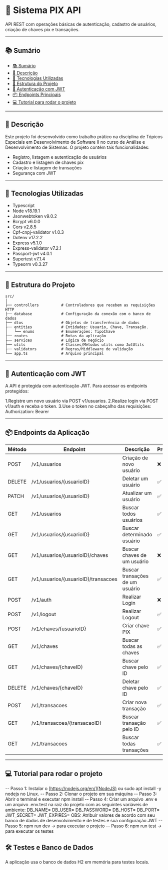 # 💸 Sistema PIX API

API REST com operações básicas de autenticação, cadastro de usuários, criação de chaves pix e transações.

---

## 📚 Sumário

- [📚 Sumário](#-sumário)
- [📌 Descrição](#-descrição)
- [🚀 Tecnologias Utilizadas](#-tecnologias-utilizadas)
- [📁 Estrutura do Projeto](#-estrutura-do-projeto)
- [🔐 Autenticação com JWT](#-autenticação-com-jwt)
- [📦 Endpoints Principais](#-endpoints-principais)
- [💻 Tutorial para rodar o projeto](#-tutorial-rodar-projeto) 
---

## 📌 Descrição

Este projeto foi desenvolvido como trabalho prático na disciplina de Tópicos Especiais em Desenvolvimento de Software II no curso de Análise e Desenvolvimento de Sistemas. O projeto contém tais funcionalidades:

- Registro, listagem e autenticação de usuários
- Cadastro e listagem de chaves pix
- Criação e listagem de transações
- Segurança com JWT

---

## 🚀 Tecnologias Utilizadas

- Typescript
- Node v18.19.1
- Jsonwebtoken v9.0.2
- Bcrypt v6.0.0
- Cors v2.8.5
- Cpf-cnpj-validator v1.0.3
- Dotenv v17.2.2
- Express v5.1.0
- Express-validator v7.2.1
- Passport-jwt v4.0.1
- Supertest v7.1.4
- Typeorm v0.3.27

---

## 📁 Estrutura do Projeto

```
src/
│
├── controllers          # Controladores que recebem as requisições HTTP
├── database             # Configuração da conexão com o banco de dados
├── dtos                 # Objetos de transferência de dados
├── entities             # Entidades: Usuario, Chave, Transação.
│   └── enums            # Enumerações: TipoChave
├── routes               # Rotas da aplicação
├── services             # Lógica de negócio
├── utils                # Classes/Métodos utils como JwtUtils
├── validators           # Regras/Middleware de validação
└── app.ts               # Arquivo principal
```

---

## 🔐 Autenticação com JWT

A API é protegida com autenticação JWT. Para acessar os endpoints protegidos:

1.Registre um novo usuário via POST v1/usuarios.
2.Realize login via POST v1/auth e receba o token.
3.Use o token no cabeçalho das requisições:
  Authorization: Bearer <token>

---

## 📦 Endpoints da Aplicação
      
| Método |           Endpoint                    |          Descrição               |       Protegido          |
| ------ | ------------------------------------- | -------------------------------- | ------------------------ | 
| POST   | /v1/usuarios                          | Criação de novo usuário          | ❌ |
| DELETE | /v1/usuarios/{usuarioID}              | Deletar um usuário               | ✅ |
| PATCH  | /v1/usuarios/{usuarioID}              | Atualizar um usuário             | ✅ |
| GET    | /v1/usuarios                          | Buscar todos usuários            | ✅ |
| GET    | /v1/usuarios/{usuarioID}              | Buscar determinado usuário       | ✅ |
| GET    | /v1/usuarios/{usuarioID}/chaves       | Buscar chaves de um usuário      | ❌ |
| GET    | /v1/usuarios/{usuarioID}/transacoes   | Buscar transações de um usuário  | ✅ |
| POST   | /v1/auth                              | Realizar Login                   | ❌ |
| POST   | /v1/logout                            | Realizar Logout                  | ✅ |
| POST   | /v1/chaves/{usuarioID}                | Criar chave PIX                  | ✅ |
| GET    | /v1/chaves                            | Buscar todas as chaves           | ✅ |
| GET    | /v1/chaves/{chaveID}                  | Buscar chave pelo ID             | ✅ |
| DELETE | /v1/chaves/{chaveID}                  | Deletar chave pelo ID            | ✅ |
| POST   | /v1/transacoes                        | Criar nova transação             | ✅ |
| GET    | /v1/transacoes/{transacaoID}          | Buscar transação pelo ID         | ✅ |
| GET    | /v1/transacoes                        | Buscar todas transações          | ✅ |

---

## 💻 Tutorial para rodar o projeto

-- Passo 1: Instalar o [https://nodejs.org/en/](NodeJS) ou sudo apt install -y nodejs no Linux.
-- Passo 2: Clonar o projeto em sua máquina
-- Passo 3: Abrir o terminal e executar npm install
-- Passo 4: Criar um arquivo .env e um arquivo .env.test na raiz do projeto com as seguintes variáveis de ambiente: 
    DB_NAME=
    DB_USER=
    DB_PASSWORD=
    DB_HOST=
    DB_PORT=
    JWT_SECRET=
    JWT_EXPIRES=
OBS: Atribuir valores de acordo com seu banco de dados de desenvolvimento e de testes e sua configuração JWT
-- Passo 5: npm run dev -> para executar o projeto
-- Passo 6: npm run test -> para executar os testes
    




## 🛠️ Testes e Banco de Dados

A aplicação usa o banco de dados H2 em memória para testes locais.
